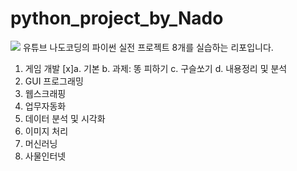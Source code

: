 ﻿# python_project_by_Nado
<img src="https://capsule-render.vercel.app/api?type=모양&color=색상코드&height=높이&section=header&text=텍스트&fontSize=텍스트크기" />
유튜브 나도코딩의 파이썬 실전 프로젝트 8개를 실습하는 리포입니다.

1. 게임 개발
    [x]a. 기본
    b. 과제: 똥 피하기
    c. 구슬쏘기
    d. 내용정리 및 분석
2. GUI 프로그래밍
3. 웹스크래핑
4. 업무자동화
5. 데이터 분석 및 시각화
6. 이미지 처리
7. 머신러닝
8. 사물인터넷
